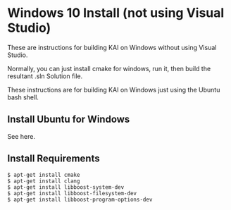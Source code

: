 
# Windows 10 Install (not using Visual Studio)

These are instructions for building KAI on Windows without using Visual Studio.

Normally, you can just install cmake for windows, run it, then build the resultant .sln Solution file.

These instructions are for building KAI on Windows just using the Ubuntu bash shell.

## Install Ubuntu for Windows

See here.

## Install Requirements

	$ apt-get install cmake
	$ apt-get install clang
	$ apt-get install libboost-system-dev
	$ apt-get install libboost-filesystem-dev
	$ apt-get install libboost-program-options-dev



